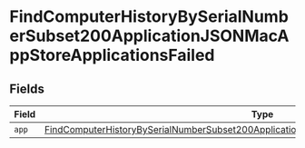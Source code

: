 # FindComputerHistoryBySerialNumberSubset200ApplicationJSONMacAppStoreApplicationsFailed


## Fields

| Field                                                                                                                                                                                                             | Type                                                                                                                                                                                                              | Required                                                                                                                                                                                                          | Description                                                                                                                                                                                                       |
| ----------------------------------------------------------------------------------------------------------------------------------------------------------------------------------------------------------------- | ----------------------------------------------------------------------------------------------------------------------------------------------------------------------------------------------------------------- | ----------------------------------------------------------------------------------------------------------------------------------------------------------------------------------------------------------------- | ----------------------------------------------------------------------------------------------------------------------------------------------------------------------------------------------------------------- |
| `app`                                                                                                                                                                                                             | [FindComputerHistoryBySerialNumberSubset200ApplicationJSONMacAppStoreApplicationsFailedApp](../../models/operations/findcomputerhistorybyserialnumbersubset200applicationjsonmacappstoreapplicationsfailedapp.md) | :heavy_minus_sign:                                                                                                                                                                                                | N/A                                                                                                                                                                                                               |